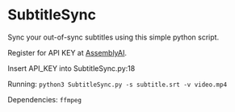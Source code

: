 # SubtitleSync

Sync your out-of-sync subtitles using this simple python script.

Register for API KEY at [AssemblyAI](https://app.assemblyai.com).

Insert API_KEY into SubtitleSync.py:18

Running:
`python3 SubtitleSync.py -s subtitle.srt -v video.mp4`

Dependencies:
`ffmpeg`
